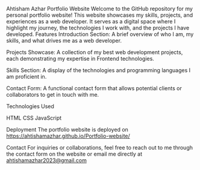 Ahtisham Azhar  Portfolio Website
Welcome to the GitHub repository for my personal portfolio website! This website showcases my skills, projects, and experiences as a web developer. It serves as a digital space where I highlight my journey, the technologies I work with, and the projects I have developed.
Features
Introduction Section: A brief overview of who I am, my skills, and what drives me as a web developer.

Projects Showcase: A collection of my best web development projects, each demonstrating my expertise in Frontend  technologies.

Skills Section: A display of the technologies and programming languages I am proficient in.

Contact Form: A functional contact form that allows potential clients or collaborators to get in touch with me.

Technologies Used

HTML
CSS
JavaScript

 Deployment
The portfolio website is deployed on https://ahtishamazhar.github.io/Portfolio-website/

 Contact
For inquiries or collaborations, feel free to reach out to me through the contact form on the website or email me directly at ahtishamazhar2023@gmail.com



 
